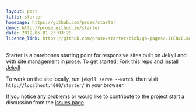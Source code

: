 ```yaml
---
layout: post
title: starter
homepage: https://github.com/prose/starter
demo: http://prose.github.io/starter
date: 2012-06-01 23:03:28
licence_link: https://github.com/prose/starter/blob/gh-pages/LICENCE.md
---
```

Starter is a barebones starting point for responsive sites built on Jekyll and with
site management in [prose](http://prose.io). To get started, Fork this repo and [install Jekyll](http://jekyllrb.com/docs/installation).

To work on the site locally, run `jekyll serve --watch`, then visit `http://localhost:4000/starter/` in your browser.

If you notice any problems or would like to contribute to the project start a discussion from the [issues page](https://github.com/prose/starter/issues)


